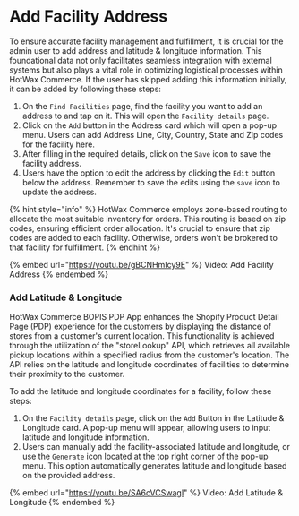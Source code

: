 # Add Facility Address

To ensure accurate facility management and fulfillment, it is crucial for the admin user to add address and latitude & longitude information. This foundational data not only facilitates seamless integration with external systems but also plays a vital role in optimizing logistical processes within HotWax Commerce. If the user has skipped adding this information initially, it can be added by following these steps:

1. On the `Find Facilities` page, find the facility you want to add an address to and tap on it. This will open the `Facility details` page.
2. Click on the `Add` button in the Address card which will open a pop-up menu. Users can add Address Line, City, Country, State and Zip codes for the facility here. 
3. After filling in the required details, click on the `Save` icon to save the facility address.
4. Users have the option to edit the address by clicking the `Edit` button below the address. Remember to save the edits using the `save` icon to update the address.

{% hint style="info" %}
HotWax Commerce employs zone-based routing to allocate the most suitable inventory for orders. This routing is based on zip codes, ensuring efficient order allocation. It's crucial to ensure that zip codes are added to each facility. Otherwise, orders won't be brokered to that facility for fulfillment.
{% endhint %}

{% embed url="https://youtu.be/gBCNHmIcy9E" %}
Video: Add Facility Address
{% endembed %}

### Add Latitude & Longitude


HotWax Commerce BOPIS PDP App enhances the Shopify Product Detail Page (PDP) experience for the customers by displaying the distance of stores from a customer's current location. This functionality is achieved through the utilization of the "storeLookup" API, which retrieves all available pickup locations within a specified radius from the customer's location. The API relies on the latitude and longitude coordinates of facilities to determine their proximity to the customer.

To add the latitude and longitude coordinates for a facility, follow these steps:

1. On the `Facility details` page, click on the `Add` Button in the Latitude & Longitude card. A pop-up menu will appear, allowing users to input latitude and longitude information.
2. Users can manually add the facility-associated latitude and longitude, or use the `Generate` icon located at the top right corner of the pop-up menu. This option automatically generates latitude and longitude based on the provided address.

{% embed url="https://youtu.be/SA6cVCSwagI" %}
Video: Add Latitude & Longitude
{% endembed %}

